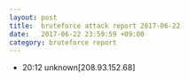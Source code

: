 ```yaml
---
layout: post
title:  bruteforce attack report 2017-06-22
date:   2017-06-22 23:59:59 +09:00
category: bruteforce report
---
```


* 20:12 unknown[208.93.152.68]

